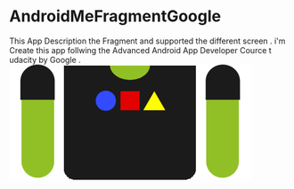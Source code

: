 # AndroidMeFragmentGoogle
This App Description the Fragment and supported the different screen .
i'm Create this app follwing the Advanced Android App Developer Cource t udacity by Google .
<img src="app/src/main/res/drawable/body12.png" >


